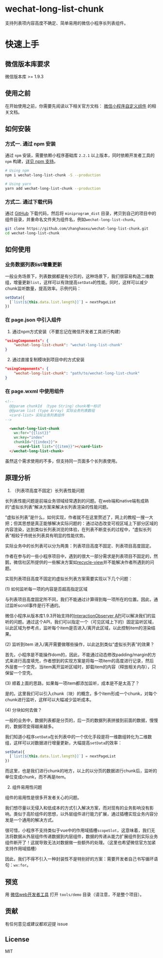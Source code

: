 # wechat-long-list-chunk
支持列表项内容高度不确定、简单易用的微信小程序长列表组件。

# 快速上手

## 微信版本库要求
微信版本库 >= 1.9.3

## 使用之前

在开始使用之前，你需要先阅读以下相关官方文档：
[微信小程序自定义组件](https://developers.weixin.qq.com/miniprogram/dev/framework/custom-component/) 的相关文档。


## 如何安装

### 方式一. 通过 npm 安装

通过 `npm` 安装，需要依赖小程序基础库 `2.2.1` 以上版本，同时依赖开发者工具的 `npm` 构建，[详见 npm 支持](https://developers.weixin.qq.com/miniprogram/dev/devtools/npm.html)。

```bash
# Using npm
npm i wechat-long-list-chunk -S --production

# Using yarn
yarn add wechat-long-list-chunk --production
```

### 方式二. 通过下载代码

通过 [GitHub](https://github.com/zhanghaoxu/wechat-long-list-chunk) 下载代码，然后将 `miniprogram_dist` 目录，拷贝到自己的项目中的组件目录，并重命名文件夹为组件名，例如`wechat-long-list-chunk`。

```bash
git clone https://github.com/zhanghaoxu/wechat-long-list-chunk.git
cd wechat-long-list-chunk
```

## 如何使用

### 业务数据列表list增量更新

一般业务场景下，列表数据都是有分页的，这种场景下，我们很容易构造二维数组，增量更新`list`，这样可以有效提高`setData`的性能。同时，这样可以减少chunk监听数量，提高效率。示例代码：

```js
setData({
  [`list[${this.data.list.length}]`] = nextPageList
})
```

### 在 page.json 中引入组件
1. 通过npm方式安装（不要忘记在微信开发者工具进行构建）
```json
"usingComponents": {
    "wechat-long-list-chunk": "wechat-long-list-chunk"
}
```

2. 通过直接复制模块到项目中的方式安装
```json
"usingComponents": {
    "wechat-long-list-chunk": "path/to/wechat-long-list-chunk"
}
```

### 在 page.wxml 中使用组件

```html
<!--
  @@param chunkId （type String）chunk唯一标识
  @@param list (type Array) 实际业务列表数组
  <card-list> 实际业务列表组件
-->

  <wechat-long-list-chunk
    wx:for="{{list}}" 
    wx:key="index"
    chunkId="{{index}}">
      <card-list list="{{item}}"></card-list>
  </wechat-long-list-chunk>

```

虽然这个需求使用的不多，但支持同一页面多个长列表使用。

## 原理分析

1. （列表项高度不固定）长列表性能问题

长列表性能问题是前端业务领域经常遇到的问题。在web端和native端有成熟的“虚拟长列表”解决方案来解决长列表渲染的性能问题。

“虚拟长列表”是什么，如何实现，作者就不在这里赘述了，网上的教程一搜一大把；但其思想是真正能够解决实际问题的：通过动态改变可视区域上下部分区域的内容渲染，达到类似长列表浏览的体验，在列表不断变长的过程中，“虚拟长列表”相较于传统长列表具有明显的性能优势。

实际业务中的长列表可以分为两类：列表项目高度不固定、列表项目高度固定。

作者在参与的一些小程序项目中，遇到的很大一部分需求是列表项目不固定的，然鹅，微信社区所提供的一些解决方案如[recycle-view](https://developers.weixin.qq.com/miniprogram/dev/extended/functional/recycle-view.html)并不能解决作者所遇到的问题。

实现列表项目高度不固定的虚拟长列表方案需要实现以下几个问题：


(1) 如何监听每一项的内容是否超高指定区域

与列表项目高度固定所不同，我们不能通过计算得到每一项所在的位置。因此，通过监听scroll事件是行不通的。

微信小程序从版本库1.9.3开始支持的[InteractionObserver API](https://developers.weixin.qq.com/miniprogram/dev/api/wxml/wx.createIntersectionObserver.html)可以解决我们的监听的问题。通过这个API，我们可以指定一个（可见区域上下的）固定监听区域，以此区域为参考点，监听每个item是否进入/离开此区域，以此控制item的渲染结果。

(2) 监听到item 进入/离开需要做哪些操作，以此达到类似“虚拟长列表”的效果？

首先，小程序是不能操作dom的，因此，不能通过动态修改padding/margin的方式来进行高度填充，作者想到的实现方案是将每一项item的高度进行记录，然后外层套一个空壳，当item离开监听区域时，卸载item的内容（释放相关内存），只保留一个空壳。

(3) 顺着上面的思路，如果每一项item都添加监听，成本是不是太高了？

是的。这里我们可以引入chunk（块）的概念，多个item形成一个chunk，对每个chunk进行监听，这样可以大幅减少监听成本。

(4) 分块如何去做？

一般的业务中，数据列表都是分页的，后一页的数据列表拼接到前面的数据，慢慢的，数据项变得越来越多。

我们知道小程序`setData`在长列表中的一个优化手段是将一维数组转化为二维数组，这样可以对数据进行增量更新，大幅提高`setData`的效率：

```js
setData({
  [`list[${this.data.list.length}]`] = nextPageList
})
```
而这里，也是我们进行chunk的地方，以上的以分页的数据进行chunk后，监听的单位变成chunk，而不再是item。


2. 组件易用性问题

组件的易用性是很多开发者关心的问题。

我们想尽量以无侵入和低成本的方式引入解决方案，而对现有的业务影响没有影响。类似于高阶组件的思想，以外层组件进行能力扩展，通过插槽实现业务内容分发是一个通用的解决方式。

很可惜，小程序不支持类似于vue中的作用域插槽`scopeSlot`，这意味着，我们无法将数据从外层组件传递数据到内层组件，数据的传递从能力扩展组件到实际业务组件断开了！这就导致无法对数据做一些额外的处理。（这里也希望微信官方加紧支持作用域插槽）

因此，我们不得不引入一种封装性不是特别好的方案：需要开发者自己书写循环语句：`wx:for`。

## 预览

用 [微信web开发者工具](https://mp.weixin.qq.com/debug/wxadoc/dev/devtools/download.html) 打开 `tools/demo` 目录（请注意，不是整个项目）。

## 贡献

有任何意见或建议都欢迎提 issue

## License

MIT

